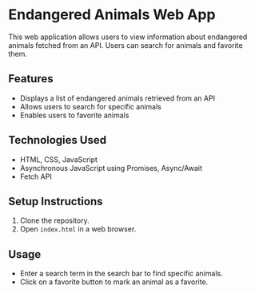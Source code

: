 # Endangered Animals Web App

This web application allows users to view information about endangered animals fetched from an API. Users can search for animals and favorite them.

## Features

- Displays a list of endangered animals retrieved from an API
- Allows users to search for specific animals
- Enables users to favorite animals

## Technologies Used

- HTML, CSS, JavaScript
- Asynchronous JavaScript using Promises, Async/Await
- Fetch API

## Setup Instructions

1. Clone the repository.
2. Open `index.html` in a web browser.

## Usage

- Enter a search term in the search bar to find specific animals.
- Click on a favorite button to mark an animal as a favorite.
